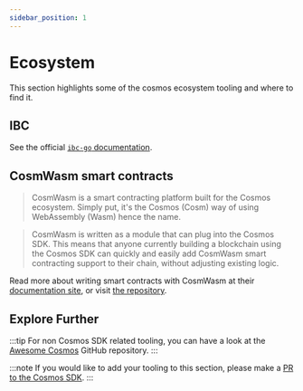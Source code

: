 ```yaml
---
sidebar_position: 1
---
```


# Ecosystem 

This section highlights some of the cosmos ecosystem tooling and where to find it. 

## IBC

See the official [`ibc-go` documentation](https://ibc.cosmos.network).

## CosmWasm smart contracts

>CosmWasm is a smart contracting platform built for the Cosmos ecosystem. Simply put, it's the Cosmos (Cosm) way of using WebAssembly (Wasm) hence the name.

>CosmWasm is written as a module that can plug into the Cosmos SDK. This means that anyone currently building a blockchain using the Cosmos SDK can quickly and easily add CosmWasm smart contracting support to their chain, without adjusting existing logic.

Read more about writing smart contracts with CosmWasm at their [documentation site](https://book.cosmwasm.com/), or visit [the repository](https://github.com/CosmWasm/cosmwasm).


## Explore Further

:::tip
For non Cosmos SDK related tooling, you can have a look at the [Awesome Cosmos](https://github.com/cosmos/awesome-cosmos) GitHub repository.
:::

:::note
If you would like to add your tooling to this section, please make a [PR to the Cosmos SDK](https://github.com/cosmos/cosmos-sdk/edit/main/docs/docs/ecosystem/README.md). 
:::
